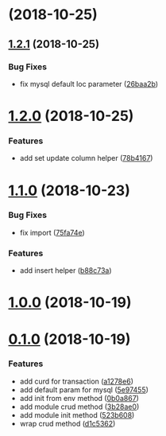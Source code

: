<a name=""></a>
# [](https://github.com/RivenZoo/sqlagent/compare/v1.2.1...v) (2018-10-25)



<a name="1.2.1"></a>
## [1.2.1](https://github.com/RivenZoo/sqlagent/compare/v1.2.0...v1.2.1) (2018-10-25)


### Bug Fixes

* fix mysql default loc parameter ([26baa2b](https://github.com/RivenZoo/sqlagent/commit/26baa2b))



<a name="1.2.0"></a>
# [1.2.0](https://github.com/RivenZoo/sqlagent/compare/v1.1.0...v1.2.0) (2018-10-25)


### Features

* add set update column helper ([78b4167](https://github.com/RivenZoo/sqlagent/commit/78b4167))



<a name="1.1.0"></a>
# [1.1.0](https://github.com/RivenZoo/sqlagent/compare/v1.0.0...v1.1.0) (2018-10-23)


### Bug Fixes

* fix import ([75fa74e](https://github.com/RivenZoo/sqlagent/commit/75fa74e))


### Features

* add insert helper ([b88c73a](https://github.com/RivenZoo/sqlagent/commit/b88c73a))



<a name="1.0.0"></a>
# [1.0.0](https://github.com/RivenZoo/sqlagent/compare/v0.1.0...v1.0.0) (2018-10-19)



<a name="0.1.0"></a>
# [0.1.0](https://github.com/RivenZoo/sqlagent/compare/d1c5362...v0.1.0) (2018-10-19)


### Features

* add curd for transaction ([a1278e6](https://github.com/RivenZoo/sqlagent/commit/a1278e6))
* add default param for mysql ([5e97455](https://github.com/RivenZoo/sqlagent/commit/5e97455))
* add init from env method ([0b0a867](https://github.com/RivenZoo/sqlagent/commit/0b0a867))
* add module crud method ([3b28ae0](https://github.com/RivenZoo/sqlagent/commit/3b28ae0))
* add module init method ([523b608](https://github.com/RivenZoo/sqlagent/commit/523b608))
* wrap crud method ([d1c5362](https://github.com/RivenZoo/sqlagent/commit/d1c5362))



